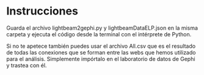 # Instrucciones

Guarda el archivo lightbeam2gephi.py y lightbeamDataELP.json en la misma carpeta y ejecuta el código desde la terminal con el intérprete de Python.

Si no te apetece también puedes usar el archivo All.csv que es el resultado de todas las conexiones que se forman entre las webs que hemos utilizado para el análisis. Simplemente impórtalo en el laboratorio de datos de Gephi y trastea con él.
